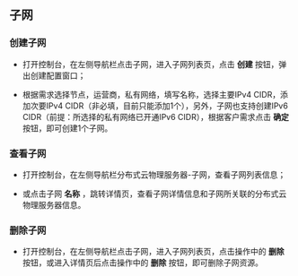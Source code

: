 ## 子网 

### 创建子网

- 打开控制台，在左侧导航栏点击子网，进入子网列表页，点击 **创建** 按钮，弹出创建配置窗口；<br/>

- 根据需求选择节点，运营商，私有网络，填写名称，选择主要IPv4 CIDR，添加次要IPv4 CIDR（非必填，目前只能添加1个），另外，子网也支持创建IPv6 CIDR（前提：所选择的私有网络已开通IPv6 CIDR），根据客户需求点击 **确定** 按钮，即可创建1个子网。<br/>

### 查看子网

- 打开控制台，在左侧导航栏分布式云物理服务器-子网，查看子网列表信息；<br/>

- 或点击子网 **名称** ，跳转详情页，查看子网详情信息和子网所关联的分布式云物理服务器信息。

### 删除子网

- 打开控制台，在左侧导航栏点击子网，进入子网列表页，点击操作中的 **删除** 按钮，或进入详情页后点击操作中的 **删除** 按钮，即可删除子网资源。<br/>





